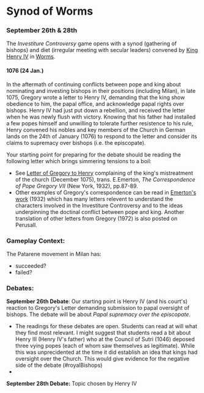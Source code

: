 # Synod of Worms

### September 26th & 28th

The _Investiture Controversy_ game opens with a synod (gathering of bishops) and diet (irregular meeting with secular leaders) convened by [King Henry IV](https://www-oxfordreference-com.proxy.library.carleton.ca/view/10.1093/acref/9780227679319.001.0001/acref-9780227679319-e-1281?rskey=ra0G1z\&result=1) in [Worms](https://www-oxfordreference-com.proxy.library.carleton.ca/view/10.1093/acref/9780227679319.001.0001/acref-9780227679319-e-3069?rskey=Oc8iSt\&result=16).&#x20;

#### 1076 (24 Jan.)

In the aftermath of continuing conflicts between pope and king about nominating and investing bishops in their positions (including Milan), in late 1075, Gregory wrote a letter to Henry IV, demanding that the king show obedience to him, the papal office, and acknowledge papal rights over bishops. Henry IV had just put down a rebellion, and received the letter when he was newly flush with victory. Knowing that his father had installed a few popes himself and unwilling to tolerate further resistence to his rule, Henry convened his nobles and key members of the Church in German lands on the 24th of January (1076) to respond to the letter and consider its claims to supremacy over bishops (i.e. the episcopate).&#x20;

Your starting point for preparing for the debate should be reading the following letter which brings simmering tensions to a boil:

* See [Letter of Gregory to Henry](https://app.perusall.com/courses/medieval-religious-life-2022/brian-tierney-the-crisis-of-church-and-state-1050-1300-with-selected-documents-prentice-hall-inc-1964?assignmentId=FMpEFGGRusKZfRNTR\&part=1) complaining of the king's mistreatment of the church (December 1075), trans. E.Emerton, _The Correspondence of Pope Gregory VII_ (New York, 1932), pp.87-89.
* Other examples of Gregory's correspondence can be read in [Emerton's work](https://app.perusall.com/courses/medieval-religious-life-2022/records-of-civilization-ephraim-emerton-the-correspondence-of-pope-gregory-vii\_-selected-letters-from-the-registrum-columbia-university-press-1991?assignmentId=yG3qqEKTDs6LPzAuK\&part=1) (1932) which has many letters relevent to understand the characters involved in the Investiture Controversy and to the ideas underpinning the doctinal conflict between pope and king. Another translation of other letters from Gregory (1972) is also posted on Perusall.&#x20;

### Gameplay Context:

The Patarene movement in Milan has:&#x20;

* succeeded?
* failed?

### Debates:&#x20;

**September 26th Debate**: Our starting point is Henry IV (and his court's) reaction to Gregory's Letter demanding submission to papal oversight of bishops. The debate will be about _Papal supremacy over the episcopate._

* The readings for these debates are open. Students can read at will what they find most relevant. I might suggest that students read a bit about Henry III (Henry IV's father) who at the Council of Sutri (1046) deposed three vying popes (each of whom saw themselves as legitimate). While this was unprecidented at the time it did establish an idea that kings had oversight over the Church. This would give evidence for the negative side of the debate (#royalBishops)
*

**September 28th Debate:** Topic chosen by Henry IV

